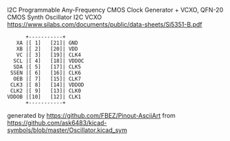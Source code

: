 I2C Programmable Any-Frequency CMOS Clock Generator + VCXO, QFN-20
CMOS Synth Oscillator I2C VCXO
https://www.silabs.com/documents/public/data-sheets/Si5351-B.pdf


	      +-----------+
	   XA |[ 1]   [21]| GND
	   XB |[ 2]   [20]| VDD
	   VC |[ 3]   [19]| CLK4
	  SCL |[ 4]   [18]| VDDOC
	  SDA |[ 5]   [17]| CLK5
	 SSEN |[ 6]   [16]| CLK6
	  OEB |[ 7]   [15]| CLK7
	 CLK3 |[ 8]   [14]| VDDOD
	 CLK2 |[ 9]   [13]| CLK0
	VDDOB |[10]   [12]| CLK1
	      +-----------+


generated by https://github.com/FBEZ/Pinout-AsciiArt from https://github.com/ask6483/kicad-symbols/blob/master/Oscillator.kicad_sym